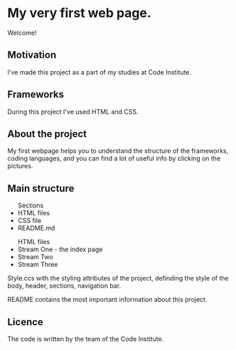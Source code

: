 # My very first web page.
Welcome!
## Motivation
I've made this project as a part of my studies at Code Institute. 
## Frameworks
During this project I've used HTML and CSS.
## About the project
My first webpage helps you to understand the structure of the frameworks, coding languages, and you can find a lot of useful info by clicking on the pictures.
## Main structure
<ul>Sections
    <li>HTML files</li>
    <li> CSS file</li>
    <li>README.md</li>
</ul>
    <ul>HTML files
    <li>Stream One - the index page</li>
    <li>Stream Two </li>
    <li>Stream Three</li>
    </ul>

 Style.ccs with the styling attributes of the project, definding the style of the body, header, sections, navigation bar.
 
 
  README contains the most important information about this project.

## Licence

The code is written by the team of the Code Institute.

